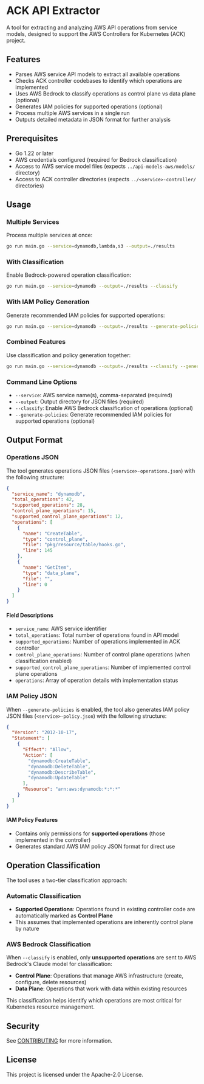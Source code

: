 # ACK API Extractor

A tool for extracting and analyzing AWS API operations from service models, designed to support the AWS Controllers for Kubernetes (ACK) project.

## Features

- Parses AWS service API models to extract all available operations
- Checks ACK controller codebases to identify which operations are implemented
- Uses AWS Bedrock to classify operations as control plane vs data plane (optional)
- Generates IAM policies for supported operations (optional)
- Process multiple AWS services in a single run
- Outputs detailed metadata in JSON format for further analysis

## Prerequisites

- Go 1.22 or later
- AWS credentials configured (required for Bedrock classification)
- Access to AWS service model files (expects `../api-models-aws/models/` directory)
- Access to ACK controller directories (expects `../<service>-controller/` directories)

## Usage

### Multiple Services

Process multiple services at once:

```bash
go run main.go --service=dynamodb,lambda,s3 --output=./results
```

### With Classification

Enable Bedrock-powered operation classification:

```bash
go run main.go --service=dynamodb --output=./results --classify
```

### With IAM Policy Generation

Generate recommended IAM policies for supported operations:

```bash
go run main.go --service=dynamodb --output=./results --generate-policies
```

### Combined Features

Use classification and policy generation together:

```bash
go run main.go --service=dynamodb --output=./results --classify --generate-policies
```

### Command Line Options

- `--service`: AWS service name(s), comma-separated (required)
- `--output`: Output directory for JSON files (required)  
- `--classify`: Enable AWS Bedrock classification of operations (optional)
- `--generate-policies`: Generate recommended IAM policies for supported operations (optional)

## Output Format

### Operations JSON

The tool generates operations JSON files (`<service>-operations.json`) with the following structure:

```json
{
  "service_name": "dynamodb",
  "total_operations": 42,
  "supported_operations": 28,
  "control_plane_operations": 15,
  "supported_control_plane_operations": 12,
  "operations": [
    {
      "name": "CreateTable",
      "type": "control_plane",
      "file": "pkg/resource/table/hooks.go",
      "line": 145
    },
    {
      "name": "GetItem",
      "type": "data_plane",
      "file": "",
      "line": 0
    }
  ]
}
```

#### Field Descriptions

- `service_name`: AWS service identifier
- `total_operations`: Total number of operations found in API model
- `supported_operations`: Number of operations implemented in ACK controller
- `control_plane_operations`: Number of control plane operations (when classification enabled)
- `supported_control_plane_operations`: Number of implemented control plane operations
- `operations`: Array of operation details with implementation status

### IAM Policy JSON

When `--generate-policies` is enabled, the tool also generates IAM policy JSON files (`<service>-policy.json`) with the following structure:

```json
{
  "Version": "2012-10-17",
  "Statement": [
    {
      "Effect": "Allow",
      "Action": [
        "dynamodb:CreateTable",
        "dynamodb:DeleteTable",
        "dynamodb:DescribeTable",
        "dynamodb:UpdateTable"
      ],
      "Resource": "arn:aws:dynamodb:*:*:*"
    }
  ]
}
```

#### IAM Policy Features

- Contains only permissions for **supported operations** (those implemented in the controller)
- Generates standard AWS IAM policy JSON format for direct use

## Operation Classification

The tool uses a two-tier classification approach:

### Automatic Classification
- **Supported Operations**: Operations found in existing controller code are automatically marked as **Control Plane**
- This assumes that implemented operations are inherently control plane by nature

### AWS Bedrock Classification  
When `--classify` is enabled, only **unsupported operations** are sent to AWS Bedrock's Claude model for classification:

- **Control Plane**: Operations that manage AWS infrastructure (create, configure, delete resources)  
- **Data Plane**: Operations that work with data within existing resources

This classification helps identify which operations are most critical for Kubernetes resource management.

## Security

See [CONTRIBUTING](CONTRIBUTING.md#security-issue-notifications) for more information.

## License

This project is licensed under the Apache-2.0 License.

